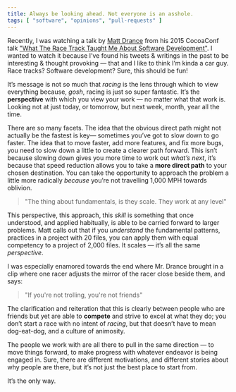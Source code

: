 ```yaml
---
title: Always be looking ahead. Not everyone is an asshole.
tags: [ "software", "opinions", "pull-requests" ]
---
```

Recently, I was watching a talk by [Matt Drance](https://twitter.com/drance) from
his 2015 CocoaConf talk ["What The Race Track Taught Me About Software
Development"](https://vimeo.com/131824328). I wanted to watch it because I’ve
found his tweets & writings in the past to be interesting & thought provoking —
that and I like to think I’m kinda a car guy. Race tracks? Software development?
Sure, this should be fun!

It’s message is not so much that _racing_ is the lens through which to view
everything because, _gosh_, racing is just so super fantastic. It’s the
**perspective** with which you view your work — no matter what that work is.
Looking not at just today, or tomorrow, but next week, month, year all the time.

There are so many facets. The idea that the obvious direct path might not
actually be the fastest is key— sometimes you’ve got to slow down to go faster.
The idea that to move faster, add more features, and fix more bugs, you need to
slow down a little to create a clearer path forward. This isn’t because slowing
down gives you more time to work out _what’s next_, it’s because that speed
reduction allows you to take a **more direct path** to your chosen destination.
You can take the opportunity to approach the problem a little more radically
_because_ you’re not travelling 1,000 MPH towards oblivion.

> "The thing about fundamentals, is they scale. They work at any level"

This perspective, this approach, this _skill_ is something that once understood,
and applied habitually, is able to be carried forward to larger problems. Matt
calls out that if you _understand_ the fundamental patterns, practices in a
project with 20 files, you can apply them with equal competency to a project of
2,000 files. It scales — it’s all the same _perspective_.

I was especially enamored towards the end where Mr. Drance brought in a clip where one racer adjusts the mirror of the racer close beside them, and says:  
> "If you're not trolling, you're not friends"

The clarification and reiteration that this is clearly between people who are
friends but yet are able to **compete** and strive to excel at what they do; you
don’t start a race with no intent of _racing_, but that doesn’t have to mean
dog-eat-dog, and a culture of animosity.

The people we work with are all there to pull in the same direction — to move
things forward, to make progress with whatever endeavor is being engaged in.
Sure, there are different motivations, and different stories about why people
are there, but it’s not just the best place to start from.

It’s the only way.